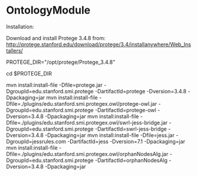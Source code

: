 OntologyModule
=============
Installation:

Download and install Protege 3.4.8 from: http://protege.stanford.edu/download/protege/3.4/installanywhere/Web_Installers/

PROTEGE_DIR="/opt/protege/Protege_3.4.8"

cd $PROTEGE_DIR

mvn install:install-file -Dfile=protege.jar -DgroupId=edu.stanford.smi.protege -DartifactId=protege -Dversion=3.4.8 -Dpackaging=jar
mvn install:install-file -Dfile=./plugins/edu.stanford.smi.protegex.owl/protege-owl.jar -DgroupId=edu.stanford.smi.protege -DartifactId=protege-owl -Dversion=3.4.8 -Dpackaging=jar
mvn install:install-file -Dfile=./plugins/edu.stanford.smi.protegex.owl/swrl-jess-bridge.jar -DgroupId=edu.stanford.smi.protege -DartifactId=swrl-jess-bridge -Dversion=3.4.8 -Dpackaging=jar
mvn install:install-file -Dfile=jess.jar -DgroupId=jessrules.com -DartifactId=jess -Dversion=7.1 -Dpackaging=jar
mvn install:install-file -Dfile=./plugins/edu.stanford.smi.protegex.owl/orphanNodesAlg.jar -DgroupId=edu.stanford.smi.protege -DartifactId=orphanNodesAlg -Dversion=3.4.8 -Dpackaging=jar
